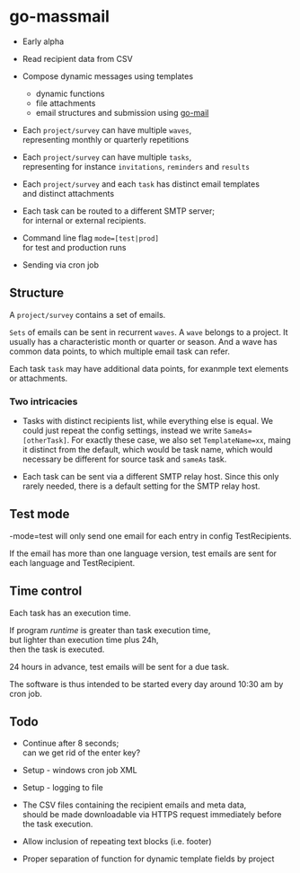 # go-massmail

* Early alpha

* Read recipient data from CSV

* Compose dynamic messages using templates
  * dynamic functions
  * file attachments
  * email structures and submission using [go-mail](https://github.com/pbberlin/go-mail)

* Each `project/survey` can have multiple `waves`,  
  representing monthly or quarterly repetitions

* Each `project/survey` can have multiple `tasks`,  
  representing for instance `invitations`, `reminders` and `results`

* Each `project/survey` and each `task` has distinct email templates  
  and distinct attachments

* Each task can be routed to a different SMTP server;  
  for internal or external recipients. 

* Command line flag `mode=[test|prod]`  
  for test and production runs

* Sending via cron job

## Structure

A `project/survey` contains a set of emails.

`Sets` of emails can be sent in recurrent `waves`. A `wave` belongs to a project. It usually has a characteristic month or quarter or season. And a wave has common data points, to which multiple email task can refer.

Each task `task` may have additional data points, for exanmple text elements or attachments.

### Two intricacies

* Tasks with distinct recipients list, while everything else is equal. We could just repeat the config settings, instead we write `SameAs=[otherTask]`. For exactly these case, we also set `TemplateName=xx`, maing it distinct from the default, which would be task name, which would necessary be different for source task and `sameAs` task.

* Each task can be sent via a different SMTP relay host. Since this only rarely needed, there is a default setting for the SMTP relay host.

## Test mode

-mode=test will only send one email for each entry in config TestRecipients.

If the email has more than one language version, test emails are sent for each language and TestRecipient.

## Time control

Each task has an execution time.

If program _runtime_ is greater than task execution time,  
but lighter than execution time plus 24h,  
then the task is executed.

24 hours in advance, test emails will be sent for a due task. 

The software is thus intended to be started every day around 10:30 am by cron job.

## Todo

* Continue after 8 seconds;  
  can we get rid of the enter key?

* Setup - windows cron job XML

* Setup - logging to file

* The CSV files containing the recipient emails and meta data,  
  should be made downloadable via HTTPS request immediately before the task execution.

* Allow inclusion of repeating text blocks (i.e. footer)

* Proper separation of function for dynamic template fields by project

